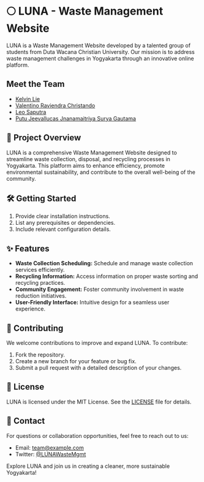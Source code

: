 # 🌕 LUNA - Waste Management Website

LUNA is a Waste Management Website developed by a talented group of students from Duta Wacana Christian University. Our mission is to address waste management challenges in Yogyakarta through an innovative online platform.

## Meet the Team

- [Kelvin Lie](https://github.com/kleponaeru)
- [Valentino Raviendra Christando](https://github.com/christando)
- [Leo Saputra](https://github.com/leosaputra0)
- [Putu Jeevallucas Jnanamaitriya Surya Gautama](https://github.com/Jeevallucas)

## 🚀 Project Overview

LUNA is a comprehensive Waste Management Website designed to streamline waste collection, disposal, and recycling processes in Yogyakarta. This platform aims to enhance efficiency, promote environmental sustainability, and contribute to the overall well-being of the community.

## 🛠 Getting Started

1. Provide clear installation instructions.
2. List any prerequisites or dependencies.
3. Include relevant configuration details.

## ✨ Features

- **Waste Collection Scheduling:** Schedule and manage waste collection services efficiently.
- **Recycling Information:** Access information on proper waste sorting and recycling practices.
- **Community Engagement:** Foster community involvement in waste reduction initiatives.
- **User-Friendly Interface:** Intuitive design for a seamless user experience.

## 🤝 Contributing

We welcome contributions to improve and expand LUNA. To contribute:

1. Fork the repository.
2. Create a new branch for your feature or bug fix.
3. Submit a pull request with a detailed description of your changes.

## 📄 License

LUNA is licensed under the MIT License. See the [LICENSE](LICENSE) file for details.

## 📧 Contact

For questions or collaboration opportunities, feel free to reach out to us:

- Email: [team@example.com](mailto:team@example.com)
- Twitter: [@LUNAWasteMgmt](https://twitter.com/LUNAWasteMgmt)

Explore LUNA and join us in creating a cleaner, more sustainable Yogyakarta!
